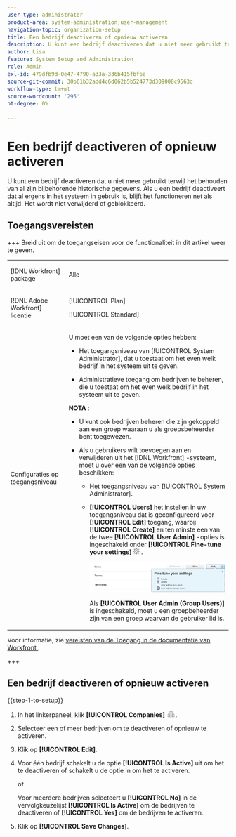 ```yaml
---
user-type: administrator
product-area: system-administration;user-management
navigation-topic: organization-setup
title: Een bedrijf deactiveren of opnieuw activeren
description: U kunt een bedrijf deactiveren dat u niet meer gebruikt terwijl het behouden van al zijn bijbehorende historische gegevens. Als u een bedrijf deactiveert dat al ergens in het systeem in gebruik is, blijft het functioneren net als altijd. Het wordt niet verwijderd of geblokkeerd.
author: Lisa
feature: System Setup and Administration
role: Admin
exl-id: 479dfb9d-0e47-4790-a33a-336b415fbf6e
source-git-commit: 30b61b32add4c6d062b5b524773d309008c9563d
workflow-type: tm+mt
source-wordcount: '295'
ht-degree: 0%

---
```


# Een bedrijf deactiveren of opnieuw activeren

<!--<span class="preview">The highlighted information on this page refers to functionality not yet generally available. It is available only in the Preview Sandbox environment, and is being released in a phased rollout to Production.</span>-->

U kunt een bedrijf deactiveren dat u niet meer gebruikt terwijl het behouden van al zijn bijbehorende historische gegevens. Als u een bedrijf deactiveert dat al ergens in het systeem in gebruik is, blijft het functioneren net als altijd. Het wordt niet verwijderd of geblokkeerd.

## Toegangsvereisten

+++ Breid uit om de toegangseisen voor de functionaliteit in dit artikel weer te geven.

<table style="table-layout:auto">
 <tbody> 
  <tr> 
   <td> <p>[!DNL Workfront] package</p> </td> 
   <td><p>Alle</p>
   </td> 
  </tr> 
  <tr> 
   <td> <p>[!DNL Adobe Workfront] licentie</p> </td> 
   <td><p>[!UICONTROL Plan]</p>
   <p>[!UICONTROL Standard]</p>
   </td> 
  </tr>
  <tr> 
   <td>Configuraties op toegangsniveau</td> 
  <td> <p>U moet een van de volgende opties hebben:</p> 
    <ul> 
     <li> <p>Het toegangsniveau van [!UICONTROL System Administrator], dat u toestaat om het even welk bedrijf in het systeem uit te geven.</p> </li> 
     <li> <p>Administratieve toegang om bedrijven te beheren, die u toestaat om het even welk bedrijf in het systeem uit te geven.</p> </li> 
    </ul> <p><b> NOTA </b>:  
     <ul> 
      <li> <p>U kunt ook bedrijven beheren die zijn gekoppeld aan een groep waaraan u als groepsbeheerder bent toegewezen.</p> </li> 
      <li> <p>Als u gebruikers wilt toevoegen aan en verwijderen uit het [!DNL Workfront] -systeem, moet u over een van de volgende opties beschikken:</p> 
       <ul> 
        <li> <p>Het toegangsniveau van [!UICONTROL System Administrator]. </p> </li> 
        <li> <p><b>[!UICONTROL Users]</b> het instellen in uw toegangsniveau dat is geconfigureerd voor <b>[!UICONTROL Edit]</b> toegang, waarbij <b>[!UICONTROL Create]</b> en ten minste een van de twee <b>[!UICONTROL User Admin]</b> -opties is ingeschakeld onder <b>[!UICONTROL Fine-tune your settings]</b> <img src="assets/gear-icon-in-access-levels.png"> . </p> <p> <img src="assets/access-req-users.png"> </p> <p>Als <b>[!UICONTROL User Admin (Group Users)]</b> is ingeschakeld, moet u een groepbeheerder zijn van een groep waarvan de gebruiker lid is.</p> </li> 
       </ul>
       </li> 
     </ul> </p> </td>
  </tr> 
 </tbody> 
</table>

Voor informatie, zie [&#x200B; vereisten van de Toegang in de documentatie van Workfront &#x200B;](/help/quicksilver/administration-and-setup/add-users/access-levels-and-object-permissions/access-level-requirements-in-documentation.md).

+++

## Een bedrijf deactiveren of opnieuw activeren

{{step-1-to-setup}}

1. In het linkerpaneel, klik **[!UICONTROL Companies]** ![&#x200B; pictogram van Bedrijven &#x200B;](assets/companies-icon-left-panel.png).

1. Selecteer een of meer bedrijven om te deactiveren of opnieuw te activeren.
1. Klik op **[!UICONTROL Edit]**. <!--MAKE THIS A SEPARATE NUMBERED LINE<span class="preview">In the Preview environment, disable the **[!UICONTROL Is Active]** option to deactivate it, or enable the option to activate it.</span>-->
1. &#x200B;<!--In the Production environment, -->Voor één bedrijf schakelt u de optie **[!UICONTROL Is Active]** uit om het te deactiveren of schakelt u de optie in om het te activeren.

   of

   Voor meerdere bedrijven selecteert u **[!UICONTROL No]** in de vervolgkeuzelijst **[!UICONTROL Is Active]** om de bedrijven te deactiveren of **[!UICONTROL Yes]** om de bedrijven te activeren.

1. Klik op **[!UICONTROL Save Changes]**.
